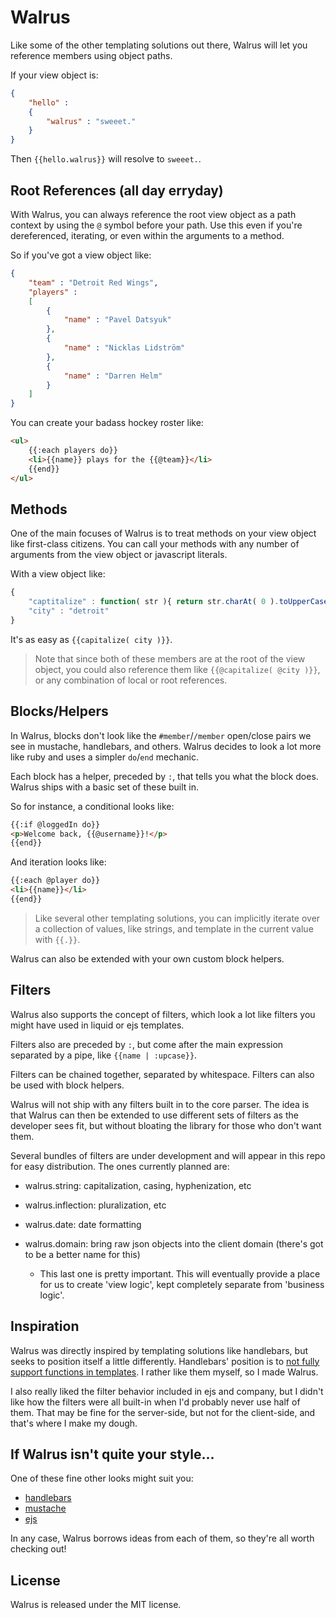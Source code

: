 Walrus
======

Like some of the other templating solutions out there, Walrus will let you reference members using object paths.

If your view object is:

``` json
{
	"hello" :
	{
		"walrus" : "sweeet."
	}
}
```

Then `{{hello.walrus}}` will resolve to `sweeet.`.

Root References (all day erryday)
---------------------------------

With Walrus, you can always reference the root view object as a path context by using the `@` symbol before your path. Use this even if you're dereferenced, iterating, or even within the arguments to a method.

So if you've got a view object like:

``` json
{
	"team" : "Detroit Red Wings",
	"players" :
	[
		{
			"name" : "Pavel Datsyuk"
		},
		{
			"name" : "Nicklas Lidström"
		},
		{
			"name" : "Darren Helm"
		}
	]
}
```

You can create your badass hockey roster like:

``` html
<ul>
	{{:each players do}}
	<li>{{name}} plays for the {{@team}}</li>
	{{end}}
</ul>
```

Methods
-------

One of the main focuses of Walrus is to treat methods on your view object like first-class citizens. You can call your methods with any number of arguments from the view object or javascript literals.

With a view object like:

``` js
{
	"captitalize" : function( str ){ return str.charAt( 0 ).toUpperCase( ) + str.slice( 1 ); },
	"city" : "detroit"
}
```

It's as easy as `{{capitalize( city )}}`.

> Note that since both of these members are at the root of the view object, you could also reference them like `{{@capitalize( @city )}}`, or any combination of local or root references.

Blocks/Helpers
--------------

In Walrus, blocks don't look like the `#member`/`/member` open/close pairs we see in mustache, handlebars, and others. Walrus decides to look a lot more like ruby and uses a simpler `do`/`end` mechanic.

Each block has a helper, preceded by `:`, that tells you what the block does. Walrus ships with a basic set of these built in.

So for instance, a conditional looks like:

``` html
{{:if @loggedIn do}}
<p>Welcome back, {{@username}}!</p>
{{end}}
```

And iteration looks like:

``` html
{{:each @player do}}
<li>{{name}}</li>
{{end}}
```

> Like several other templating solutions, you can implicitly iterate over a collection of values, like strings, and template in the current value with `{{.}}`.

Walrus can also be extended with your own custom block helpers.

Filters
-------

Walrus also supports the concept of filters, which look a lot like filters you might have used in liquid or ejs templates.

Filters also are preceded by `:`, but come after the main expression separated by a pipe, like `{{name | :upcase}}`.

Filters can be chained together, separated by whitespace. Filters can also be used with block helpers.

Walrus will not ship with any filters built in to the core parser. The idea is that Walrus can then be extended to use different sets of filters as the developer sees fit, but without bloating the library for those who don't want them.

Several bundles of filters are under development and will appear in this repo for easy distribution. The ones currently planned are:

- walrus.string: capitalization, casing, hyphenization, etc

- walrus.inflection: pluralization, etc

- walrus.date: date formatting

- walrus.domain: bring raw json objects into the client domain (there's got to be a better name for this)

	- This last one is pretty important. This will eventually provide a place for us to create 'view logic', kept completely separate from 'business logic'.

Inspiration
-----------

Walrus was directly inspired by templating solutions like handlebars, but seeks to position itself a little differently. Handlebars' position is to [not fully support functions in templates](https://github.com/wycats/handlebars.js/pull/143). I rather like them myself, so I made Walrus.

I also really liked the filter behavior included in ejs and company, but I didn't like how the filters were all built-in when I'd probably never use half of them. That may be fine for the server-side, but not for the client-side, and that's where I make my dough.

If Walrus isn't quite your style...
-----------------------------------

One of these fine other looks might suit you:

- [handlebars](https://github.com/wycats/handlebars.js)
- [mustache](https://github.com/janl/mustache.js/)
- [ejs](https://github.com/visionmedia/ejs)

In any case, Walrus borrows ideas from each of them, so they're all worth checking out!

License
-------

Walrus is released under the MIT license.
